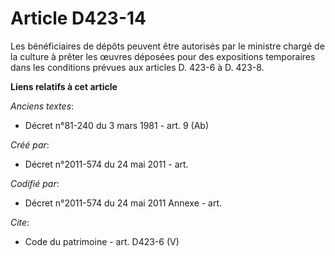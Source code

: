 # Article D423-14

Les bénéficiaires de dépôts peuvent être autorisés par le ministre chargé de la culture à prêter les œuvres déposées pour des
expositions temporaires dans les conditions prévues aux articles D. 423-6 à D. 423-8.

**Liens relatifs à cet article**

_Anciens textes_:

  - Décret n°81-240 du 3 mars 1981 - art. 9 (Ab)

_Créé par_:

  - Décret n°2011-574 du 24 mai 2011  - art.

_Codifié par_:

  - Décret n°2011-574 du 24 mai 2011 Annexe - art.

_Cite_:

  - Code du patrimoine - art. D423-6 (V)
